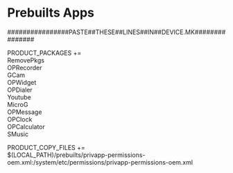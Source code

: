 # Prebuilts Apps

################PASTE##THESE##LINES##IN##DEVICE.MK###############

PRODUCT_PACKAGES += \
    RemovePkgs \
	OPRecorder \
	GCam \
	OPWidget \
	OPDialer \
	Youtube \
	MicroG \
	OPMessage \
	OPClock \
	OPCalculator \
	SMusic

PRODUCT_COPY_FILES += \
    $(LOCAL_PATH)/prebuilts/privapp-permissions-oem.xml:/system/etc/permissions/privapp-permissions-oem.xml
